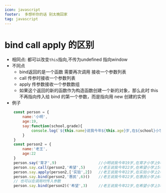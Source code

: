 ```yaml
---
icon: javascript
footer:  多想听你的话 别太晚回家
tag: javascript
---
```

# bind call apply 的区别
+ 相同点: 都可以改变`this`指向,不传为undefined 指向window
+ 不同点
  +  bind返回的是一个函数 需要再次调用 接收一个参数列表
  +  call 传参时接收一个参数列表
  +  apply 传参数接收一个参数数组
  +  如果这个返回的新的函数作为构造函数创建一个新的对象，那么此时 this 不再指向传入给 bind 的第一个参数，而是指向用 new 创建的实例
+ 例子
```JavaScript
    const person = {
        name:'小明',
        age:19,
        say:function(school,grade){
            console.log(`${this.name}说我今年${this.age}岁,在${school}小学上${grade}年级`)
        }
    }
    const person2 = {
        name:'老王',
        age:22
    }
    person.say('育才',9)                   //小明说我今年19岁,在育才小学上9年级
    person.say.call(person2,'希望',5)      //老王说我今年22岁,在希望小学上5年级
    person.say.apply(person2,['实验',2])   //老王说我今年22岁,在实验小学上2年级
    person.say.bind(person2,'惠民',6)()    //老王说我今年22岁,在惠民小学上6年级
    // 也可以在调用时传入参数
    person.say.bind(person2)('希望',3)     //老王说我今年22岁,在希望小学上3年级
```